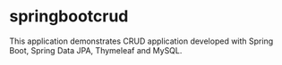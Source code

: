 # springbootcrud
This application demonstrates CRUD application developed with Spring Boot, Spring Data JPA, Thymeleaf and MySQL.
